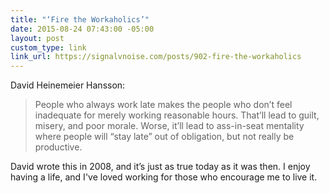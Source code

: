 ```yaml
---
title: "‘Fire the Workaholics’"
date: 2015-08-24 07:43:00 -05:00
layout: post
custom_type: link
link_url: https://signalvnoise.com/posts/902-fire-the-workaholics
---
```


David Heinemeier Hansson:

> People who always work late makes the people who don’t feel inadequate for merely working reasonable hours. That’ll lead to guilt, misery, and poor morale. Worse, it’ll lead to ass-in-seat mentality where people will “stay late” out of obligation, but not really be productive.

David wrote this in 2008, and it’s just as true today as it was then. I enjoy having a life, and I've loved working for those who encourage me to live it.
